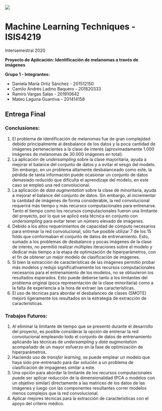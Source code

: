<img src="https://cursos.virtual.uniandes.edu.co/isis4219/wp-content/uploads/sites/162/2014/11/cropped-misisheader.png" ><br>
# Machine Learning Techniques - ISIS4219

Intersemestral 2020

**Proyecto de Aplicación: Identificación de melanomas a través de imágenes**

**Grupo 1 - Integrantes:**

- Daniela María Ortiz Sánchez - 201512150
- Camilo Andrés Ladino Baquero - 201820333
- Ramiro Vargas Salas - 201910642
- Mateo Laguna Guantiva - 201414158

## Entrega Final

### Conclusiones:

1. El problema de identificación de melanomas fue de gran complejidad debido principalmente al desbalance de los datos y la poca cantidad de imágenes pertenecientes a la clase de interés (aproximadamente 1.000 imágenes de melanomas de 30.000 imágenes en total).
2. La aplicación de *undersampling* sobre la clase mayoritaria, ayuda a mejorar el balance del conjunto de datos y a evitar el sesgo del modelo. Sin embargo, en un problema altamente desbalanceado como este, la pérdida de tanta información puede ocasionar un conjunto de datos demasiado reducido que dificulta el aprendizaje del modelo, en este caso se empleó una red convolucional.
3. La aplicación de *data augmentation* sobre la clase de minoritaria, ayuda a mejorar el balance del conjunto de datos. Sin embargo, al incrementar la cantidad de imágenes de forma considerable, la red convolucional requerirá más tiempo y más recursos computacionales para entrenarse. Tanto el tiempo como los recursos computacionales fueron una limitante del proyecto, por lo que se aplicó esta técnica en conjunto con *undersampling* para evitar tener un número elevado de imágenes.
4. Debido a los altos requerimientos de capacidad de cómputo necesarios para entrenar la red convolucional, sólo fue posible utilizar 7 de los 15 folds que conformaban el conjunto de datos de entrenamiento. Esto, sumado a los problemas de desbalance y pocas imágenes de la clase de interés, no permitió realizar múltiples iteraciones sobre el modelo y dedicar más tiempo a la etapa de optimización de hiperparámetros, con el fin de obtener un mejor modelo de clasificación de imágenes.
5. Si bien la extracción de características de las imágenes permitió probar más modelos y redujo significativamente los recursos computacionales necesarios para el entrenamiento de los modelos, no se obtuvieron los resultados esperados. Esto puede deberse tanto a los limitantes del problema original (poca representación de la clase minoritaria) como a la falta de experiencia a la hora de extraer las características.
6. El uso de técnicas para abordar el desbalanceo de clases (SMOTE) mejoró ligeramente los resultados en la estrategia de extracción de características. 

### Trabajos Futuros: 

1. Al eliminar la limitante de tiempo que se presentó durante el desarrollo del proyecto, es posible considerar la opción de entrenar la red convolucional empleando todo el conjunto de datos de entrenamiento aplicando las técnicas de *undersampling* y *data augmentation* acompañado de un mayor esfuerzo en la fase de optimización de hiperparámetros.
2. Haciendo uso de *transfer learning*, se puede emplear un modelo que haya sido pre-entrenado para dar solución a un problema de clasificación de impagenes similar a este. 
3. Una opción para abordar la limitante de los recursos computacionales puede ser aplicar reducción de la dimensionalidad (PCA o modelos con un objetivo similar) directamente a las matrices de los datos de las imágenes y luego con las componentes resultantes correr modelos menos complejos que la red convolucional. 
4. Aplicar mejores técnicas para la extracción de características con el apoyo del criterio médico.
